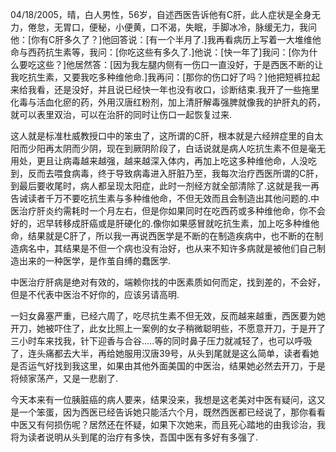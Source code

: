 04/18/2005，晴，白人男性，56岁，自述西医告诉他有C肝，此人症状是全身无力，倦怠，无胃口，便秘，小便黄，口不渴，失眠，手脚冰冷，脉缓无力，我问他：[你有C肝多久了？]他回答说：[有一个半月了.]我再看病历上写着一大堆维他命与西药抗生素等，我问：[你吃这些有多久了.]他说：[快一年了]我问：[你为什么要吃这些？]他居然答：[因为我左腿内侧有一伤口一直没好，于是西医不断的让我吃抗生素，又要我吃多种维他命.]我再问：[那你的伤口好了吗？]他把短裤拉起来给我看，还是没好，并且说已经快一年也没有收口，诊断结束.我开了一些拖里化毒与活血化瘀的药，外用汉唐红粉剂，加上清肝解毒强脾就像我的护肝丸的药，就可以表里双治，可以在治肝的同时让伤口一起恢复过来.

这人就是标准杜威教授口中的笨虫了，这所谓的C肝，根本就是六经辨症里的自太阳而少阳再太阴而少阴，现在到厥阴阶段了，白话说就是病人吃抗生素不但是毫无用处，更且让病毒越来越强，越来越深入体内，再加上吃这多种维他命，人没吃到，反而去喂食病毒，终于导致病毒进入肝脏乃至，我每次治疗西医所谓的C肝，到最后要收尾时，病人都呈现太阳症，此时一剂经方就全部清除了.这就是我一再告诫读者千万不要吃抗生素与多种维他命，不但无效而且会制造出其他问题的.中医治疗肝炎约需耗时一个月左右，但是你如果同时在吃西药或多种维他命，你不会好的，迟早转移成肝癌或是肝硬化的.像你如果感冒就吃抗生素，加上吃多种维他命，结果就是C肝了，所以我一再说西医学是不断的在制造疾病中，也不断的在制造病名中，其结果是不但一个病也没有治好，也从来不知许多病就是被他们自己制造出来的一种医学，是作茧自缚的蠢医学.

中医治疗肝病是绝对有效的，端赖你找的中医素质如何而定，找到差的，不会好，但是不代表中医治不好你的，应该另请高明.

一妇女鼻塞严重，已经六周了，吃尽抗生素不但无效，反而越来越重，西医要为她开刀，她被吓住了，此女比照上一案例的女子稍微聪明些，不愿意开刀，于是开了三小时车来找我，针下迎香与合谷.….等的同时鼻子压力就减轻了，也可以呼吸了，连头痛都去大半，再给她服用汉唐39号，从头到尾就是这么简单，读者看她是否运气好找到我这里，如果由其他外面美国的中医治，结果她必然去开刀，于是将倾家荡产，又是一悲剧了.

今天本来有一位胰脏癌的病人要来，结果没来，我想是这老美对中医有疑问，这又是一个笨蛋，因为西医已经告诉她只能活六个月，既然西医都已经说了，那你看看中医又有何损伤呢？居然还在怀疑，如果下次她来，而且死心踏地的由我诊治，我将为读者说明从头到尾的治疗有多快，吾国中医有多好有多强了.